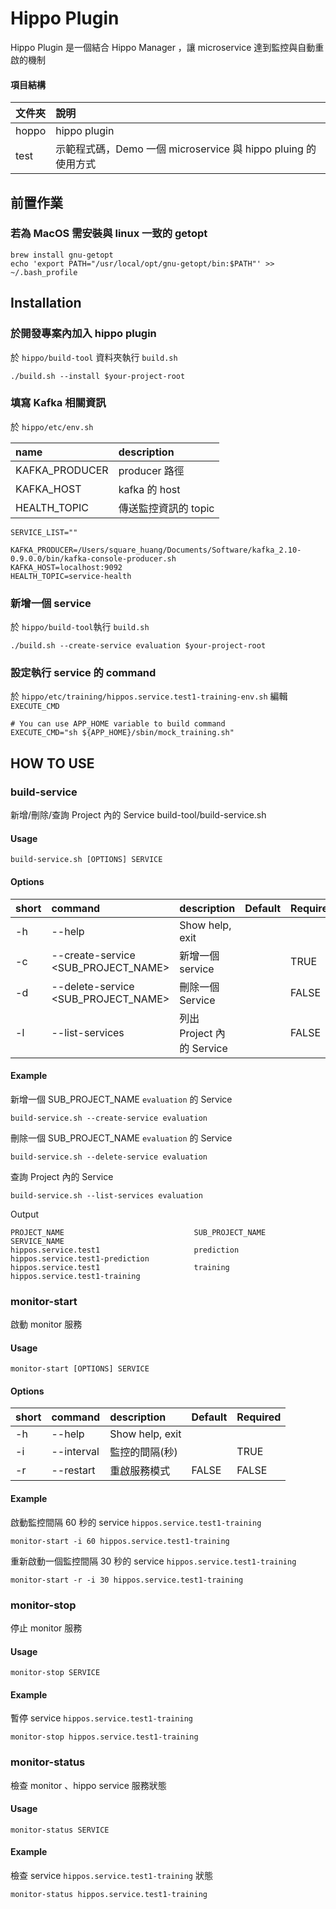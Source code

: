 # Hippo Plugin

Hippo Plugin 是一個結合 Hippo Manager ，讓 microservice 達到監控與自動重啟的機制

#### 項目結構

| 文件夾        |     說明     |
| :----------- | :-----------|
| hoppo | hippo plugin |
| test | 示範程式碼，Demo 一個 microservice 與 hippo pluing 的使用方式|

## 前置作業

### 若為 MacOS 需安裝與 linux 一致的 getopt

```shell=
brew install gnu-getopt
echo 'export PATH="/usr/local/opt/gnu-getopt/bin:$PATH"' >> ~/.bash_profile
```

## Installation

### 於開發專案內加入 hippo plugin

於 `hippo/build-tool` 資料夾執行 `build.sh`

```shell=
./build.sh --install $your-project-root
```

### 填寫 Kafka 相關資訊

於 `hippo/etc/env.sh`

| name        |     description     |
| :----------- | :-----------|
| KAFKA_PRODUCER | producer 路徑 |
| KAFKA_HOST | kafka 的 host |
| HEALTH_TOPIC | 傳送監控資訊的 topic |

```shell
SERVICE_LIST=""

KAFKA_PRODUCER=/Users/square_huang/Documents/Software/kafka_2.10-0.9.0.0/bin/kafka-console-producer.sh
KAFKA_HOST=localhost:9092
HEALTH_TOPIC=service-health
```

### 新增一個 service

於 `hippo/build-tool`執行 `build.sh`

```shell=
./build.sh --create-service evaluation $your-project-root
```

### 設定執行 service 的 command

於 `hippo/etc/training/hippos.service.test1-training-env.sh` 編輯 `EXECUTE_CMD`

```shell
# You can use APP_HOME variable to build command
EXECUTE_CMD="sh ${APP_HOME}/sbin/mock_training.sh"
```


## HOW TO USE

### build-service

新增/刪除/查詢 Project 內的 Service
build-tool/build-service.sh

#### Usage

```shell
build-service.sh [OPTIONS] SERVICE
```

#### Options

| short | command                   | description                                                                                                                                                                                                        | Default | Required |
| :---- | :------------------------ | :--------------------------------------------------------------------------------------------------------------- | :----- | :-----                                                                                                |
| -h    | --help                    | Show help, exit                                                                                                                                                                                                    |        |        |
| -c    | --create-service  <SUB_PROJECT_NAME>        | 新增一個 service        |        |TRUE   |
| -d    | --delete-service   <SUB_PROJECT_NAME>       | 刪除一個 Service        |        |FALSE   |
| -l    | --list-services                             | 列出 Project 內的 Service        |        |FALSE   |

#### Example

新增一個 SUB_PROJECT_NAME `evaluation` 的 Service

```shell=
build-service.sh --create-service evaluation
```

刪除一個 SUB_PROJECT_NAME `evaluation` 的 Service

```shell=
build-service.sh --delete-service evaluation
```

查詢 Project 內的 Service

```shell=
build-service.sh --list-services evaluation
```

Output

```shell=
PROJECT_NAME                             SUB_PROJECT_NAME                         SERVICE_NAME
hippos.service.test1                     prediction                               hippos.service.test1-prediction
hippos.service.test1                     training                                 hippos.service.test1-training
```

### monitor-start

啟動 monitor 服務

#### Usage

```shell
monitor-start [OPTIONS] SERVICE
```



#### Options

| short | command                   | description                                                                                                                                                                                                        | Default | Required |
| :---- | :------------------------ | :--------------------------------------------------------------------------------------------------------------- | :----- | :-----                                                                                                |
| -h    | --help                    | Show help, exit                                                                                                                                                                                                    |        |        |
| -i    | --interval                 | 監控的間隔(秒)                                                                                                                                                                                        |        |TRUE   |
|-r     | --restart                  | 重啟服務模式        |FALSE   |FALSE   |


#### Example

啟動監控間隔 60 秒的 service `hippos.service.test1-training`

```shell=
monitor-start -i 60 hippos.service.test1-training
```

重新啟動一個監控間隔 30 秒的 service `hippos.service.test1-training`

```shell
monitor-start -r -i 30 hippos.service.test1-training
```

### monitor-stop

停止 monitor 服務

#### Usage

```shell
monitor-stop SERVICE
```

#### Example

暫停 service `hippos.service.test1-training`

```shell
monitor-stop hippos.service.test1-training
```


### monitor-status

檢查 monitor 、hippo service 服務狀態

#### Usage

```shell
monitor-status SERVICE
```

#### Example

檢查 service `hippos.service.test1-training` 狀態

```shell
monitor-status hippos.service.test1-training
```
